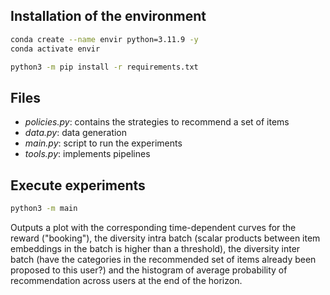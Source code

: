 ## Installation of the environment

```bash
conda create --name envir python=3.11.9 -y
conda activate envir

python3 -m pip install -r requirements.txt
```

## Files

- *policies.py*: contains the strategies to recommend a set of items
- *data.py*: data generation
- *main.py*: script to run the experiments
- *tools.py*: implements pipelines 

## Execute experiments

```bash
python3 -m main
```

Outputs a plot with the corresponding time-dependent curves for the reward ("booking"), the diversity intra batch (scalar products between item embeddings in the batch is higher than a threshold), the diversity inter batch (have the categories in the recommended set of items already been proposed to this user?) and the histogram of average probability of recommendation across users at the end of the horizon.
